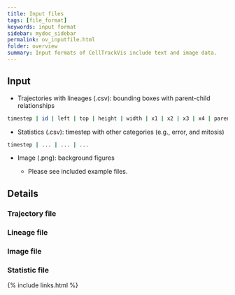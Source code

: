 ```yaml
---
title: Input files
tags: [file_format]
keywords: input format
sidebar: mydoc_sidebar
permalink: ov_inputfile.html
folder: overview
summary: Input formats of CellTrackVis include text and image data.
---
```


## Input

- Trajectories with lineages (.csv): bounding boxes with parent-child relationships
```bash
timestep | id | left | top | height | width | x1 | x2 | x3 | x4 | parent
```

- Statistics (.csv): timestep with other categories (e.g., error, and mitosis)
```bash
timestep | ... | ... | ... 
```

- Image (.png): background figures

    * Please see included example files.

## Details

### Trajectory file

### Lineage file

### Image file

### Statistic file

{% include links.html %}
